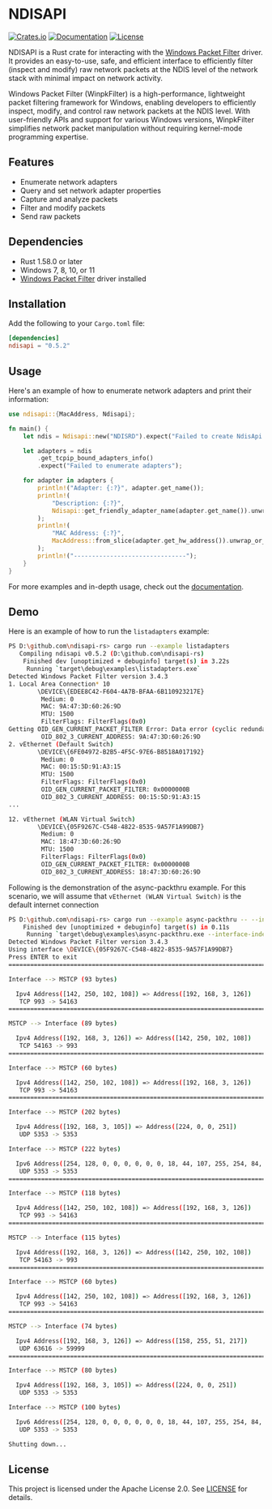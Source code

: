 # NDISAPI

[![Crates.io](https://img.shields.io/crates/v/ndisapi.svg)](https://crates.io/crates/ndisapi)
[![Documentation](https://docs.rs/ndisapi/badge.svg)](https://docs.rs/ndisapi)
[![License](https://img.shields.io/crates/l/ndisapi)](https://github.com/wiresock/ndisapi/blob/main/LICENSE)

NDISAPI is a Rust crate for interacting with the [Windows Packet Filter](https://www.ntkernel.com/windows-packet-filter/) driver. It provides an easy-to-use, safe, and efficient interface to efficiently filter (inspect and modify) raw network packets at the NDIS level of the network stack with minimal impact on network activity.

Windows Packet Filter (WinpkFilter) is a high-performance, lightweight packet filtering framework for Windows, enabling developers to efficiently inspect, modify, and control raw network packets at the NDIS level. With user-friendly APIs and support for various Windows versions, WinpkFilter simplifies network packet manipulation without requiring kernel-mode programming expertise.

## Features

- Enumerate network adapters
- Query and set network adapter properties
- Capture and analyze packets
- Filter and modify packets
- Send raw packets

## Dependencies

- Rust 1.58.0 or later
- Windows 7, 8, 10, or 11
- [Windows Packet Filter](https://github.com/wiresock/ndisapi/releases) driver installed

## Installation

Add the following to your `Cargo.toml` file:

```toml
[dependencies]
ndisapi = "0.5.2"
```

## Usage

Here's an example of how to enumerate network adapters and print their information:

```rust
use ndisapi::{MacAddress, Ndisapi};

fn main() {
    let ndis = Ndisapi::new("NDISRD").expect("Failed to create NdisApi instance");

    let adapters = ndis
        .get_tcpip_bound_adapters_info()
        .expect("Failed to enumerate adapters");

    for adapter in adapters {
        println!("Adapter: {:?}", adapter.get_name());
        println!(
            "Description: {:?}",
            Ndisapi::get_friendly_adapter_name(adapter.get_name()).unwrap_or("Unknown".to_string())
        );
        println!(
            "MAC Address: {:?}",
            MacAddress::from_slice(adapter.get_hw_address()).unwrap_or_default()
        );
        println!("-------------------------------");
    }
}
```

For more examples and in-depth usage, check out the [documentation](https://docs.rs/ndisapi).

## Demo

Here is an example of how to run the `listadapters` example:

```bash
PS D:\github.com\ndisapi-rs> cargo run --example listadapters
   Compiling ndisapi v0.5.2 (D:\github.com\ndisapi-rs)
    Finished dev [unoptimized + debuginfo] target(s) in 3.22s
     Running `target\debug\examples\listadapters.exe`
Detected Windows Packet Filter version 3.4.3
1. Local Area Connection* 10
        \DEVICE\{EDEE8C42-F604-4A7B-BFAA-6B110923217E}
         Medium: 0
         MAC: 9A:47:3D:60:26:9D
         MTU: 1500
         FilterFlags: FilterFlags(0x0)
Getting OID_GEN_CURRENT_PACKET_FILTER Error: Data error (cyclic redundancy check).
         OID_802_3_CURRENT_ADDRESS: 9A:47:3D:60:26:9D
2. vEthernet (Default Switch)
        \DEVICE\{6FE04972-B2B5-4F5C-97E6-B8518A017192}
         Medium: 0
         MAC: 00:15:5D:91:A3:15
         MTU: 1500
         FilterFlags: FilterFlags(0x0)
         OID_GEN_CURRENT_PACKET_FILTER: 0x0000000B
         OID_802_3_CURRENT_ADDRESS: 00:15:5D:91:A3:15
...

12. vEthernet (WLAN Virtual Switch)
        \DEVICE\{05F9267C-C548-4822-8535-9A57F1A99DB7}
         Medium: 0
         MAC: 18:47:3D:60:26:9D
         MTU: 1500
         FilterFlags: FilterFlags(0x0)
         OID_GEN_CURRENT_PACKET_FILTER: 0x0000000B
         OID_802_3_CURRENT_ADDRESS: 18:47:3D:60:26:9D

```

Following is the demonstration of the async-packthru example. For this scenario, we will assume that `vEthernet (WLAN Virtual Switch)` is the default internet connection

```bash
PS D:\github.com\ndisapi-rs> cargo run --example async-packthru -- --interface-index 12
    Finished dev [unoptimized + debuginfo] target(s) in 0.11s
     Running `target\debug\examples\async-packthru.exe --interface-index 12`
Detected Windows Packet Filter version 3.4.3
Using interface \DEVICE\{05F9267C-C548-4822-8535-9A57F1A99DB7}
Press ENTER to exit
=======================================================================================================

Interface --> MSTCP (93 bytes)

  Ipv4 Address([142, 250, 102, 108]) => Address([192, 168, 3, 126])
   TCP 993 -> 54163
=======================================================================================================

MSTCP --> Interface (89 bytes)

  Ipv4 Address([192, 168, 3, 126]) => Address([142, 250, 102, 108])
   TCP 54163 -> 993
=======================================================================================================

Interface --> MSTCP (60 bytes)

  Ipv4 Address([142, 250, 102, 108]) => Address([192, 168, 3, 126])
   TCP 993 -> 54163
=======================================================================================================

Interface --> MSTCP (202 bytes)

  Ipv4 Address([192, 168, 3, 105]) => Address([224, 0, 0, 251])
   UDP 5353 -> 5353

Interface --> MSTCP (222 bytes)

  Ipv6 Address([254, 128, 0, 0, 0, 0, 0, 0, 18, 44, 107, 255, 254, 84, 37, 126]) => Address([255, 2, 0, 0, 0, 0, 0, 0, 0, 0, 0, 0, 0, 0, 0, 251])
   UDP 5353 -> 5353
=======================================================================================================

Interface --> MSTCP (118 bytes)

  Ipv4 Address([142, 250, 102, 108]) => Address([192, 168, 3, 126])
   TCP 993 -> 54163
=======================================================================================================

MSTCP --> Interface (115 bytes)

  Ipv4 Address([192, 168, 3, 126]) => Address([142, 250, 102, 108])
   TCP 54163 -> 993
=======================================================================================================

Interface --> MSTCP (60 bytes)

  Ipv4 Address([142, 250, 102, 108]) => Address([192, 168, 3, 126])
   TCP 993 -> 54163
=======================================================================================================

MSTCP --> Interface (74 bytes)

  Ipv4 Address([192, 168, 3, 126]) => Address([158, 255, 51, 217])
   UDP 63616 -> 59999
=======================================================================================================

Interface --> MSTCP (80 bytes)

  Ipv4 Address([192, 168, 3, 105]) => Address([224, 0, 0, 251])
   UDP 5353 -> 5353

Interface --> MSTCP (100 bytes)

  Ipv6 Address([254, 128, 0, 0, 0, 0, 0, 0, 18, 44, 107, 255, 254, 84, 37, 126]) => Address([255, 2, 0, 0, 0, 0, 0, 0, 0, 0, 0, 0, 0, 0, 0, 251])
   UDP 5353 -> 5353

Shutting down...
```

## License

This project is licensed under the Apache License 2.0. See [LICENSE](https://github.com/wiresock/ndisapi/blob/main/LICENSE) for details.

